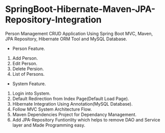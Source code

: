 # SpringBoot-Hibernate-Maven-JPA-Repository-Integration
Person Management CRUD Application Using Spring Boot MVC, Maven, JPA Repository, Hibernate ORM Tool and MySQL Database.  

* Person Feature. 
1. Add Person.
2. Edit Person.
3. Delete Persion.
4. List of Persons.

* System Feature. 
1. Login into System.
2. Default Redirection from Index Page(Default Load Page).
3. Hibernate Integration Using Annotation(MySQL Database).
4. Follow MVC System Architecture Flow.
5. Maven Dependencies Project for Dependancy Management.
6. Add JPA-Repository Funtionlity which helps to remove DAO and Service layer and Made Programming easy.
